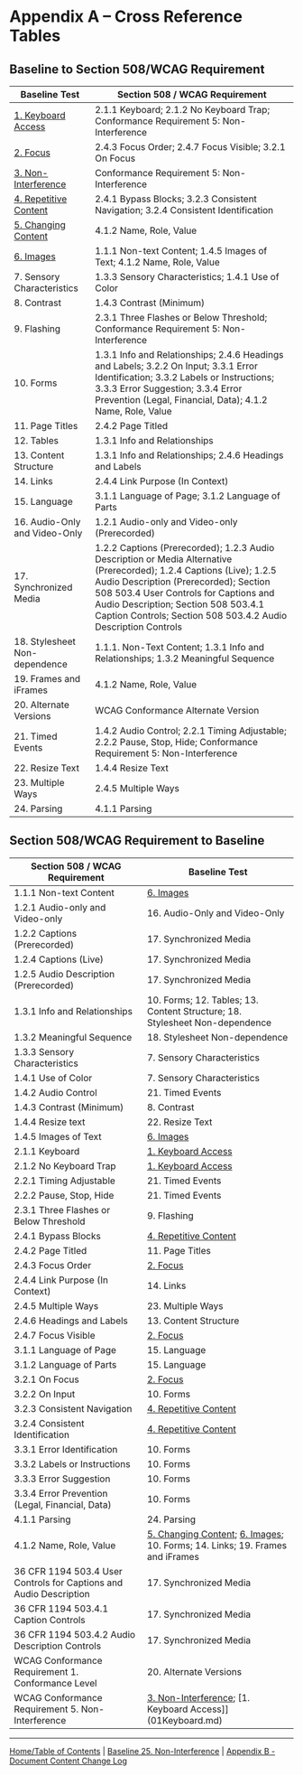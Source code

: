 Appendix A – Cross Reference Tables
===================================

Baseline to Section 508/WCAG Requirement
----------------------------------------

| Baseline Test                 | Section 508 / WCAG Requirement                                     |
|-------------------------------|--------------------------------------------------------------------|
| [1. Keyboard Access](01Keyboard.md)            | 2.1.1 Keyboard; 2.1.2 No Keyboard Trap; Conformance Requirement 5: Non-Interference                                              |
| [2. Focus](02FocusVisible.md)                      | 2.4.3 Focus Order; 2.4.7 Focus Visible; 3.2.1 On Focus                                                |
| [3. Non-Interference](03Noninterference.md)           | Conformance Requirement 5: Non-Interference                                                    |
| [4. Repetitive Content](04RepetitiveContent.md)         | 2.4.1 Bypass Blocks; 3.2.3 Consistent Navigation; 3.2.4 Consistent Identification                                     |
| [5. Changing Content](05Changing.md)           | 4.1.2 Name, Role, Value                                            |
| [6. Images](06Images.md)                     | 1.1.1 Non-text Content; 1.4.5 Images of Text; 4.1.2 Name, Role, Value                                             |
| 7. Sensory Characteristics    | 1.3.3 Sensory Characteristics; 1.4.1 Use of Color                                                  |
| 8. Contrast                   | 1.4.3 Contrast (Minimum)                                           |
| 9. Flashing                   | 2.3.1 Three Flashes or Below Threshold; Conformance Requirement 5: Non-Interference                             |
| 10. Forms                     | 1.3.1 Info and Relationships; 2.4.6 Headings and Labels; 3.2.2 On Input; 3.3.1 Error Identification; 3.3.2 Labels or Instructions; 3.3.3 Error Suggestion; 3.3.4 Error Prevention (Legal, Financial, Data); 4.1.2 Name, Role, Value                                             |
| 11. Page Titles               | 2.4.2 Page Titled                                                  |
| 12. Tables                    | 1.3.1 Info and Relationships                                       |
| 13. Content Structure         | 1.3.1 Info and Relationships; 2.4.6 Headings and Labels                                           |
| 14. Links                     | 2.4.4 Link Purpose (In Context)                                             |
| 15. Language                  | 3.1.1 Language of Page; 3.1.2 Language of Parts                                             |
| 16. Audio-Only and Video-Only | 1.2.1 Audio-only and Video-only (Prerecorded)                                    |
| 17. Synchronized Media        | 1.2.2 Captions (Prerecorded); 1.2.3 Audio Description or Media Alternative (Prerecorded); 1.2.4 Captions (Live); 1.2.5 Audio Description (Prerecorded); Section 508 503.4 User Controls for Captions and Audio Description; Section 508  503.4.1 Caption Controls; Section 508 503.4.2 Audio Description Controls                      |
| 18. Stylesheet Non-dependence | 1.1.1. Non-Text Content; 1.3.1 Info and Relationships; 1.3.2 Meaningful Sequence                                           |
| 19. Frames and iFrames        | 4.1.2 Name, Role, Value                                            |
| 20. Alternate Versions        | WCAG Conformance Alternate Version                                 |
| 21. Timed Events              | 1.4.2 Audio Control; 2.2.1 Timing Adjustable; 2.2.2 Pause, Stop, Hide; Conformance Requirement 5: Non-Interference                                             |
| 22. Resize Text               | 1.4.4 Resize Text                                                  |
| 23. Multiple Ways             | 2.4.5 Multiple Ways                                                |
| 24. Parsing                   | 4.1.1 Parsing                                                      |

Section 508/WCAG Requirement to Baseline
----------------------------------------

| Section 508 / WCAG Requirement                                     | Baseline Test                 |
|--------------------------------------------------------------------|-------------------------------|
| 1.1.1 Non-text Content                                             | [6. Images](06Images.md)                     |
| 1.2.1 Audio-only and Video-only                                    | 16. Audio-Only and Video-Only |
| 1.2.2 Captions (Prerecorded)                                       | 17. Synchronized Media        |
| 1.2.4 Captions (Live)                                              | 17. Synchronized Media        |
| 1.2.5 Audio Description (Prerecorded)                              | 17. Synchronized Media        |
| 1.3.1 Info and Relationships                                       | 10. Forms; 12. Tables; 13. Content Structure; 18. Stylesheet Non-dependence  |
| 1.3.2 Meaningful Sequence                                          | 18. Stylesheet Non-dependence |
| 1.3.3 Sensory Characteristics                                      | 7. Sensory Characteristics    |
| 1.4.1 Use of Color                                                 | 7. Sensory Characteristics    |
| 1.4.2 Audio Control                                                | 21. Timed Events              |
| 1.4.3 Contrast (Minimum)                                           | 8. Contrast                   |
| 1.4.4 Resize text                                                  | 22. Resize Text               |
| 1.4.5 Images of Text                                               | [6. Images](06Images.md)                     |
| 2.1.1 Keyboard                                                     | [1. Keyboard Access](01Keyboard.md)               |
| 2.1.2 No Keyboard Trap                                             | [1. Keyboard Access](01Keyboard.md)            |
| 2.2.1 Timing Adjustable                                            | 21. Timed Events              |
| 2.2.2 Pause, Stop, Hide                                            | 21. Timed Events              |
| 2.3.1 Three Flashes or Below Threshold                             | 9. Flashing                   |
| 2.4.1 Bypass Blocks                                                | [4. Repetitive Content](04RepetitiveContent.md)         |
| 2.4.2 Page Titled                                                  | 11. Page Titles               |
| 2.4.3 Focus Order                                                  | [2. Focus](02FocusVisible.md)                |
| 2.4.4 Link Purpose (In Context)                                    | 14. Links                     |
| 2.4.5 Multiple Ways                                                | 23. Multiple Ways             |
| 2.4.6 Headings and Labels                                          | 13. Content Structure         |
| 2.4.7 Focus Visible                                                | [2. Focus](02FocusVisible.md)              |
| 3.1.1 Language of Page                                             | 15. Language                  |
| 3.1.2 Language of Parts                                            | 15. Language                  |
| 3.2.1 On Focus                                                     | [2. Focus](02FocusVisible.md)                |
| 3.2.2 On Input                                                     | 10. Forms                     |
| 3.2.3 Consistent Navigation                                        | [4. Repetitive Content](04RepetitiveContent.md)         |
| 3.2.4 Consistent Identification                                    | [4. Repetitive Content](04RepetitiveContent.md)         |
| 3.3.1 Error Identification                                         | 10. Forms                     |
| 3.3.2 Labels or Instructions                                       | 10. Forms                     |
| 3.3.3 Error Suggestion                                             | 10. Forms                     |
| 3.3.4 Error Prevention (Legal, Financial, Data)                    | 10. Forms                     |
| 4.1.1 Parsing                                                      | 24. Parsing                   |
| 4.1.2 Name, Role, Value                                            | [5. Changing Content](05Changing.md); [6. Images](06Images.md); 10. Forms; 14. Links; 19. Frames and iFrames         |
| 36 CFR 1194 503.4 User Controls for Captions and Audio Description | 17. Synchronized Media        |
| 36 CFR 1194 503.4.1 Caption Controls                               | 17. Synchronized Media        |
| 36 CFR 1194 503.4.2 Audio Description Controls                     | 17. Synchronized Media        |
| WCAG Conformance Requirement 1. Conformance Level                  | 20. Alternate Versions        |
| WCAG Conformance Requirement 5. Non-Interference                   | [3. Non-Interference](03Noninterference.md); [1. Keyboard Access]](01Keyboard.md)          |

----------------------------------------
[Home/Table of Contents](index.md) | [Baseline 25. Non-Interference](25Noninterference.md) | [Appendix B - Document Content Change Log](AppendixB.md)
